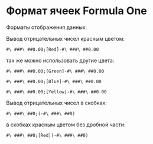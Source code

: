 # Формат ячеек Formula One

Форматы отображения данных:

Вывод отрицательных чисел красным цветом:

`#\ ###\ ##0.00;[Red]-#\ ###\ ##0.00`

так же можно использовать другие цвета:

`#\ ###\ ##0.00;[Green]-#\ ###\ ##0.00`

`#\ ###\ ##0.00;[Blue]-#\ ###\ ##0.00`

`#\ ###\ ##0.00;[Yellow]-#\ ###\ ##0.00`

Вывод отрицательных чисел в скобках:

`#\ ###\ ##0;(-#\ ###\ ##0)`

в скобках красным цветом без дробной части:

`#\ ###\ ##0;[Red](-#\ ###\ ##0)`

